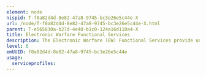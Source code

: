 ```yaml
---
element: node
nispid: T-f0a82d4d-8e82-47a8-9745-bc3e26e5c44e-X
url: /node/T-f0a82d4d-8e82-47a8-9745-bc3e26e5c44e-X.html
parent: T-e565830a-b27d-4e40-b1c0-124a16d110a4-X
title: Electronic Warfare Functional Services
description: The Electronic Warfare (EW) Functional Services provide unique computing and information services in support of Electronic Warfare operations, including tools for EW threat assessment, response planning, and coordination of force deployment, and operational reporting. It supports the set of military activities that are conducted by designated forces to exploit the electromagnetic spectrum by interception and identification of emissions, by preventing hostile use of the spectrum, and by actions to ensure its effective use by friendly forces in support of operations.
level: 6
emUUID: f0a82d4d-8e82-47a8-9745-bc3e26e5c44e
usage:
  serviceprofiles:
---
```

